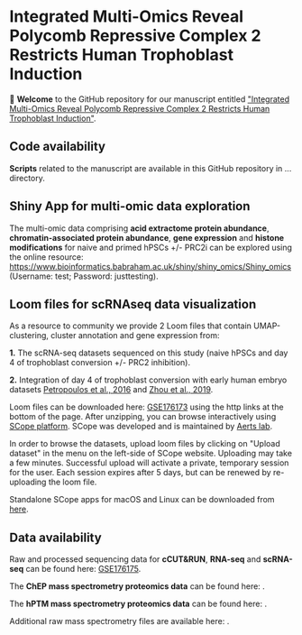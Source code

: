 # Integrated Multi-Omics Reveal Polycomb Repressive Complex 2 Restricts Human Trophoblast Induction
:tada: **Welcome** to the GitHub repository for our manuscript entitled ["Integrated Multi-Omics Reveal Polycomb Repressive Complex 2 Restricts Human Trophoblast Induction"](https://www...).

## Code availability
**Scripts** related to the manuscript are available in this GitHub repository in ... directory.

## Shiny App for multi-omic data exploration 
The multi-omic data comprising **acid extractome protein abundance**, **chromatin-associated protein abundance**, **gene expression** and **histone modifications** for naive and primed hPSCs +/- PRC2i can be explored using the online resource: https://www.bioinformatics.babraham.ac.uk/shiny/shiny_omics/Shiny_omics (Username: test; Password: justtesting).

## Loom files for scRNAseq data visualization
As a resource to community we provide 2 Loom files that contain UMAP-clustering, cluster annotation and gene expression from: 

**1.** The scRNA-seq datasets sequenced on this study (naive hPSCs and day 4 of trophoblast conversion +/- PRC2 inhibition).

**2.** Integration of day 4 of trophoblast conversion with early human embryo datasets [Petropoulos et al., 2016](https://www.cell.com/cell/fulltext/S0092-8674(16)30280-X?_returnURL=https%3A%2F%2Flinkinghub.elsevier.com%2Fretrieve%2Fpii%2FS009286741630280X%3Fshowall%3Dtrue) and [Zhou et al., 2019](https://www.nature.com/articles/s41586-019-1500-0).

Loom files can be downloaded here: [GSE176173](https://www.ncbi.nlm.nih.gov/geo/...) using the http links at the bottom of the page. After unzipping, you can browse interactively using [SCope platform](https://scope.aertslab.org). SCope was developed and is maintained by [Aerts lab](https://www.aertslab.org/).

In order to browse the datasets, upload loom files by clicking on "Upload dataset" in the menu on the left-side of SCope website. Uploading may take a few minutes. Successful upload will activate a private, temporary session for the user. Each session expires after 5 days, but can be renewed by re-uploading the loom file. 

Standalone SCope apps for macOS and Linux can be downloaded from [here](https://github.com/aertslab/SCope/releases).

## Data availability
Raw and processed sequencing data for **cCUT&RUN**, **RNA-seq** and **scRNA-seq** can be found here: [GSE176175](http://www.ncbi.nlm.nih.gov/geo/...).

The **ChEP mass spectrometry proteomics data** can be found here: [](https://www.ebi.ac.uk/pride/...).

The **hPTM mass spectrometry proteomics data** can be found here: [](https://www.ebi.ac.uk/pride/...).

Additional raw mass spectrometry files are available here: [](http://chorusproject.org/...).


